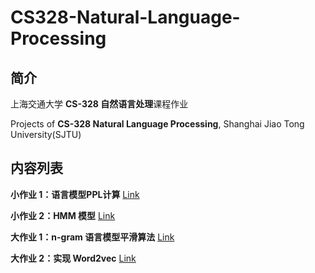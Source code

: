 # CS328-Natural-Language-Processing

## 简介

上海交通大学 **CS-328 自然语言处理**课程作业

Projects of **CS-328 Natural Language Processing**, Shanghai Jiao Tong University(SJTU)

## 内容列表

**小作业 1：语言模型PPL计算** [Link](https://github.com/guanrenyang/CS328-Natural-Language-Processing/tree/main/PPL)

**小作业 2：HMM 模型** [Link](https://github.com/guanrenyang/CS328-Natural-Language-Processing/tree/main/HMM%20(Viterbi-Forward-Backward-Algorithm))

**大作业 1：n-gram 语言模型平滑算法** [Link](https://github.com/guanrenyang/CS328-Natural-Language-Processing/tree/main/N-gram-Model)

**大作业 2：实现 Word2vec** [Link](https://github.com/guanrenyang/CS328-Natural-Language-Processing/tree/main/wrod2vec)

